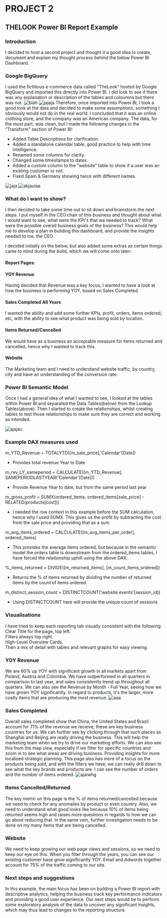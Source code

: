 # PROJECT 2

## THELOOK Power BI Report Example

### Introduction
I decided to host a second project and thought it a good idea to create, document and explain my thought process behind the below Power BI Dashboard.

### Google BigQuery
I used the fictitious e-commerce data called "TheLook" hosted by Google BigQuery and imported this directly into Power BI. I did look to see if there was any explanation or description of the tables and coloumns but there was not.
![blah](Big%20Query.png)
![jajaja](PowerBi%20Import.png)
Therefore, once imported into Power BI, I took a good look at the data and decided to make some assumptions, something I obviously would not do in the real world. I concluded that it was an online clothing store, and the company was an American company. The data, for the most part, was clean, but I made the following changes in the "Transform" section of Power BI:

- Added Table Descriptions for clarification. <br>
- Added a standalone calendar table, good practice to help with time intelligence. <br>
- Renamed some columns for clarity. <br>
- Changed some timestamps to dates. <br>
- Added a custom column to the "website" table to show if a user was an existing customer or not. <br>
- Fixed Spain & Germany showing twice with different names. <br>

![jaja](Custom%20Column%20for%20Existing%20Customer.png)
![akjauiaa](Spain%20%26%20Germany.png)


### What do I want to show?
I then decided to take some time out to sit down and brainstorm the next steps. I put myself in the CEO chair of this business and thought about what I would want to see, what were the KPI's that we needed to track? What were the possible overall business goals of the business? This would help me to develop a plan in building this dashboard, and provide the insights needed to me, the CEO.

I decided initially on the below, but also added some extras as certain things came to mind during the build, which we will come onto later:

#### Report Pages:
#### YOY Revenue<br>
Having decided that Revenue was a key focus, I wanted to have a look at how the business is performing YOY, based on Sales Completed.<br>

#### Sales Completed All Years<br>
I wanted the ability and add some further KPIs, profit, orders, items ordered, etc, with the ability to see what product was being sold by location.<br>

#### Items Returned/Cancelled<br>
We would have as a business an acceptable measure for items returned and cancelled, hence why I wanted to track this.<br>

#### Website<br>
The Marketing team and I need to understand website traffic, by country, city and have an understanding of the conversion rate.<br>


### Power BI Semantic Model
Once I had a general idea of what I wanted to see, I looked at the tables within Power BI and separated the Data Tables(below) from the Lookup Tables(above).
Then I started to create the relationships, whilst creating tables to test those relationships to make sure they are correct and working as intended.

![ajajau](Semantic%20Model.png)

### Example DAX measures used

m_YTD_Revenue = TOTALYTD([m_sale_price],'Calendar'[Date])
- Provides total revenue Year to Date

m_rev_LY_sameperiod = CALCULATE([m_YTD_Revenue], SAMEPERIODLASTYEAR('Calendar'[Date]))
- Provide Revenue Year to date, but from the same period last year

m_gross_profit = SUMX(ordered_items, ordered_items[sale_price] - RELATED(products[cost]))
- I needed the row context in this example before the SUM calculation, hence why I used SUMX. This gives us the profit by subtracting the cost from the sale price and providing that as a sum

m_avg_items_ordered = CALCULATE([m_avg_items_per_order], ordered_items)
- This provides the average items ordered, but because in the semantic model the orders table is downstream from the ordered_items tables, I have forced the relationship uphill using the above DAX.

%_items_returned = DIVIDE([m_returned_items], [m_count_items_ordered])
- Returns the % of items returned by dividing the number of returned items by the count of items ordered.

m_distinct_session_count = DISTINCTCOUNT('website events'[session_id])
- Using DISTINCTCOUNT here will provide the unique count of sessions

### Visualisations
I have tried to keep each reporting tab visually consistent with the following:
Clear Title for the page, top left.<br>
Filters always top right.<br>
High-Level Overview Cards.<br>
Then a mix of detail with tables and relevant graphs for easy viewing.<br>

### YOY Revenue
We are 60% up YOY with significant growth in all markets apart from Poland, Austria and Colombia. We have outperformed in all quarters in comparison to last year, and sales consistently trend up throughout all quarters. We can also see the Revenue by Month - Full Year, seeing how we have grown YOY significantly. In regard to products, it's the larger, more costly items that are producing the most revenue.
![aaa](page%201.png)

### Sales Completed
Overall sales completed show that China, the United States and Brazil account for 71% of the revenue we receive; these are key business countries for us. We can further see by clicking through that such places as Shanghai and Beijing are really driving the business. This will help the marketing team when we try to drive our marketing efforts. We can also see this from the map view, especially if we filter for specific countries and zoom in to see what areas are driving business. Providing insights for more localised strategic planning.
This page also has more of a focus on the products being sold, and with the filters we have, we can really drill down to see what the key brands and products are.
I can see the number of orders and the number of items ordered.
![ajaiwhg](PAGE%202.png)

### Items Cancelled/Returned
The key metric on this page is the % of items returned/cancelled because we need to check for any anomalies by product or even country. Also, we need to understand what good looks like because 10% of items being returned seems high and raises more questions in regards to how we can go about reducing that. In the same vein, further investigation needs to be done on my many items that are being cancelled.

### Website
We need to keep growing our web page views and sessions, so we need to keep our eye on this. When you filter through the years, you can see our existing customer base grow significantly YOY. Email and Adwords together account for 75% of the traffic coming to our site.

### Next steps and suggestions
In this example, the main focus has been on building a Power BI report with descriptive analytics, helping the business track key performance indicators and providing a good user experience. Our next steps would be to perform some exploratory analysis of the data to uncover any significant insights, which may thus lead to changes to the reporting structure.
